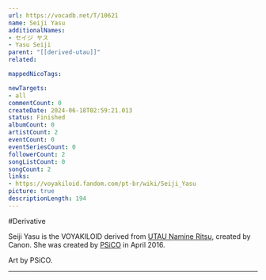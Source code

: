```yaml
---
url: https://vocadb.net/T/10621
name: Seiji Yasu
additionalNames: 
- セイジ ヤス
- Yasu Seiji
parent: "[[derived-utau]]"
related:

mappedNicoTags:

newTargets:
- all
commentCount: 0
createDate: 2024-06-18T02:59:21.013
status: Finished
albumCount: 0
artistCount: 2
eventCount: 0
eventSeriesCount: 0
followerCount: 2
songListCount: 0
songCount: 2
links: 
- https://voyakiloid.fandom.com/pt-br/wiki/Seiji_Yasu
picture: true
descriptionLength: 194
---
```


#Derivative

Seiji Yasu is the VOYAKILOID derived from [UTAU Namine Ritsu](https://vocadb.net/Ar/1746), created by Canon. She was created by [PSiCO](https://vocadb.net/Ar/66828) in April 2016.

Art by PSiCO.

---


